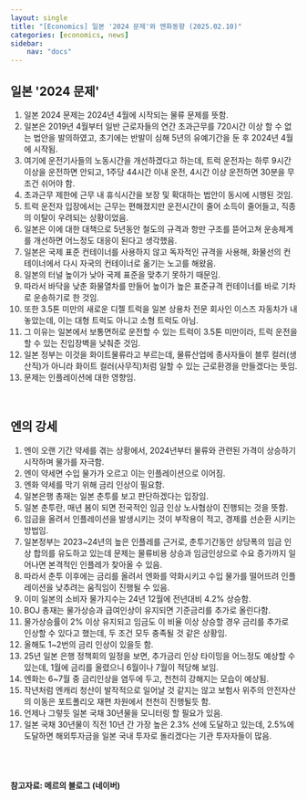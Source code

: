 ```yaml
---
layout: single
title: "[Economics] 일본 '2024 문제'와 엔화동향 (2025.02.10)"
categories: [economics, news]
sidebar:
    nav: "docs"
---
```


## 일본 '2024 문제'
1. 일본 2024 문제는 2024년 4월에 시작되는 물류 문제를 뜻함.
1. 일본은 2019년 4월부터 일반 근로자들의 연간 초과근무를 720시간 이상 할 수 없는 법안을 발의하였고, 초기에는 반발이 심해 5년의 유예기간을 둔 후 2024년 4월에 시작됨.
1. 여기에 운전기사들의 노동시간을 개선하겠다고 하는데, 트럭 운전자는 하루 9시간 이상을 운전하면 안되고, 1주당 44시간 이내 운전, 4시간 이상 운전하면 30분을 무조건 쉬어야 함.
1. 초과근무 제한에 근무 내 휴식시간을 보장 및 확대하는 법안이 동시에 시행된 것임.
1. 트럭 운전자 입장에서는 근무는 편해졌지만 운전시간이 줄어 소득이 줄어들고, 직종의 이탈이 우려되는 상황이었음.
1. 일본은 이에 대한 대책으로 5년동안 철도의 규격과 항만 구조를 뜯어고쳐 운송체계를 개선하면 어느정도 대응이 된다고 생각했음.
1. 일본은 국제 표준 컨테이너를 사용하지 않고 독자적인 규격을 사용해, 화물선의 컨테이너에서 다시 자국의 컨테이너로 옮기는 노고를 해왔음.
1. 일본의 터널 높이가 낮아 국제 표준을 맞추기 못하기 때문임.
1. 따라서 바닥을 낮춘 화물열차를 만들어 높이가 높은 표준규격 컨테이너를 바로 기차로 운송하기로 한 것임.
1. 또한 3.5톤 미만의 새로운 디젤 트럭을 일본 상용차 전문 회사인 이스즈 자동차가 내놓았는데, 이는 대형 트럭도 아니고 소형 트럭도 아님.
1. 그 이유는 일본에서 보통면허로 운전할 수 있는 트럭이 3.5톤 미만이라, 트럭 운전을 할 수 있는 진입장벽을 낮춰준 것임.
1. 일본 정부는 이것을 화이트물류라고 부르는데, 물류산업에 종사자들이 블루 컬러(생산직)가 아니라 화이트 컬러(사무직)처럼 일할 수 있는 근로환경을 만들겠다는 뜻임.
1. 문제는 인플레이션에 대한 영향임.

<br/>

## 엔의 강세
1. 엔이 오랜 기간 약세를 겪는 상황에서, 2024년부터 물류와 관련된 가격이 상승하기 시작하며 물가를 자극함.
1. 엔이 약세면 수입 물가가 오르고 이는 인플레이션으로 이어짐.
1. 엔화 약세를 막기 위해 금리 인상이 필요함.
1. 일본은행 총재는 일본 춘투를 보고 판단하겠다는 입장임.
1. 일본 춘투란, 매년 봄이 되면 전국적인 임금 인상 노사협상이 진행되는 것을 뜻함.
1. 임금을 올려서 인플레이션을 발생시키는 것이 부작용이 적고, 경제를 선순환 시키는 방법임.
1. 일본정부는 2023~24년의 높은 인플레를 근거로, 춘투기간동안 상당폭의 임금 인상 합의를 유도하고 있는데 문제는 물류비용 상승과 임금인상으로 수요 증가까지 일어나면 본격적인 인플레가 찾아올 수 있음.
1. 따라서 춘투 이후에는 금리를 올려서 엔화를 약화시키고 수입 물가를 떨어뜨려 인플레이션을 낮추려는 움직임이 진행될 수 있음.
1. 이미 일본의 소비자 물가지수는 24년 12월에 전년대비 4.2% 상승함.
1. BOJ 총재는 물가상승과 급여인상이 유지되면 기준금리를 추가로 올린다함.
1. 물가상승률이 2% 이상 유지되고 임금도 이 비율 이상 상승할 경우 금리를 추가로 인상할 수 있다고 했는데, 두 조건 모두 충족될 것 같은 상황임.
1. 올해도 1~2번의 금리 인상이 있을듯 함.
1. 25년 일본 은행 정책회의 일정을 보면, 추가금리 인상 타이밍을 어느정도 예상할 수 있는데, 1월에 금리를 올렸으니 6월이나 7월이 적당해 보임.
1. 엔화는 6~7월 중 금리인상을 염두에 두고, 천천히 강해지는 모습이 예상됨.
1. 작년처럼 엔캐리 청산이 발작적으로 일어날 것 같지는 않고 보험사 위주의 안전자산의 이동은 포트폴리오 재편 차원에서 천천히 진행될듯 함.
1. 언제나 그렇듯 일본 국채 30년물을 모니터링 할 필요가 있음.
1. 일본 국채 30년물이 직전 10년 간 가장 높은 2.3% 선에 도달하고 있는데, 2.5%에 도달하면 해외투자금을 일본 국내 투자로 돌리겠다는 기관 투자자들이 많음.



<br/>
<br/>

#### 참고자료: 메르의 블로그 (네이버) 
